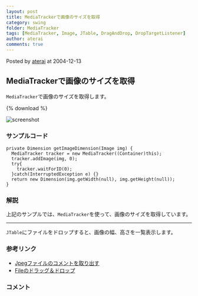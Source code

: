 ```yaml
---
layout: post
title: MediaTrackerで画像のサイズを取得
category: swing
folder: MediaTracker
tags: [MediaTracker, Image, JTable, DragAndDrop, DropTargetListener]
author: aterai
comments: true
---
```


Posted by [aterai](http://terai.xrea.jp/aterai.html) at 2004-12-13

## MediaTrackerで画像のサイズを取得
`MediaTracker`で画像のサイズを取得します。

{% download %}

![screenshot](https://lh4.googleusercontent.com/_9Z4BYR88imo/TQTPsQMGUsI/AAAAAAAAAeY/B8MAwtKhshY/s800/MediaTracker.png)

### サンプルコード
<pre class="prettyprint"><code>private Dimension getImageDimension(Image img) {
  MediaTracker tracker = new MediaTracker((Container)this);
  tracker.addImage(img, 0);
  try{
    tracker.waitForID(0);
  }catch(InterruptedException e) {}
  return new Dimension(img.getWidth(null), img.getHeight(null));
}
</code></pre>

### 解説
上記のサンプルでは、`MediaTracker`を使って、画像のサイズを取得しています。

- - - -
`JTable`にファイルをドロップすると、画像の幅、高さを一覧表示します。

### 参考リンク
- [Jpegファイルのコメントを取り出す](http://terai.xrea.jp/Swing/IIOMetadata.html)
- [Fileのドラッグ＆ドロップ](http://terai.xrea.jp/Swing/FileListFlavor.html)

<!-- dummy comment line for breaking list -->

### コメント
